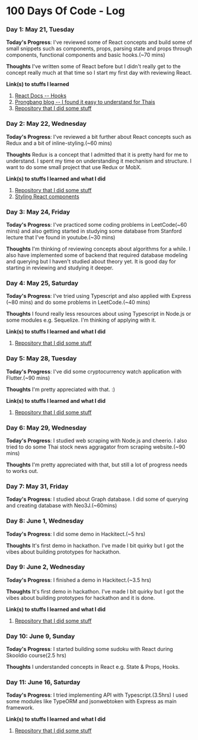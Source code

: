 # 100 Days Of Code - Log

### Day 1: May 21, Tuesday

**Today's Progress**: I've reviewed some of React concepts and build some of small snippets such as components, props, parsing state and props through components, functional components and basic hooks.(~70 mins)

**Thoughts** I've written some of React before but I didn't really get to the concept really much at that time so I start my first day with reviewing React.

**Link(s) to stuffs I learned**
1. [React Docs -- Hooks](https://reactjs.org/docs/hooks-state.html)
2. [Prongbang blog -- I found it easy to understand for Thais](https://prongbang.github.io/category/react)
3. [Repository that I did some stuff](https://github.com/borbier/react-lab-stuffs)

### Day 2: May 22, Wednesday

**Today's Progress**: I've reviewed a bit further about React concepts such as Redux and a bit of inline-styling.(~60 mins)

**Thoughts** Redux is a concept that I admitted that it is pretty hard for me to understand. I spent my time on understanding it mechanism and structure. I want to do some small project that use Redux or MobX.

**Link(s) to stuffs I learned and what I did**
1. [Repository that I did some stuff](https://github.com/borbier/react-lab-stuffs)
2. [Styling React components](https://codeburst.io/4-four-ways-to-style-react-components-ac6f323da822)

### Day 3: May 24, Friday

**Today's Progress**: I've practiced some coding problems in LeetCode(~60 mins) and also getting started in studying some database from Stanford lecture that I've found in youtube.(~30 mins)

**Thoughts** I'm thinking of reviewing concepts about algorithms for a while. I also have implemented some of backend that required database modeling and querying but I haven't studied about theory yet. It is good day for starting in reviewing and studying it deeper.

### Day 4: May 25, Saturday

**Today's Progress**: I've tried using Typescript and also applied with Express (~80 mins) and do some problems in LeetCode.(~40 mins)

**Thoughts** I found really less resources about using Typescript in Node.js or some modules e.g. Sequelize. I'm thinking of applying with it.

**Link(s) to stuffs I learned and what I did**
1. [Repository that I did some stuff]()

### Day 5: May 28, Tuesday

**Today's Progress**: I've did some cryptocurrency watch application with Flutter.(~90 mins)

**Thoughts** I'm pretty appreciated with that. :)

**Link(s) to stuffs I learned and what I did**
1. [Repository that I did some stuff](https://github.com/borbier/flutter-crypto)


### Day 6: May 29, Wednesday

**Today's Progress**: I studied web scraping with Node.js and cheerio. I also tried to do some Thai stock news aggragator from scraping website.(~90 mins)

**Thoughts** I'm pretty appreciated with that, but still a lot of progress needs to works out.

### Day 7: May 31, Friday

**Today's Progress**: I studied about Graph database. I did some of querying and creating database with Neo3J.(~60mins)


### Day 8: June 1, Wednesday

**Today's Progress**: I did some demo in Hackitect.(~5 hrs)

**Thoughts** It's first demo in hackathon. I've made I bit quirky but I got the vibes about building prototypes for hackathon.


### Day 9: June 2, Wednesday

**Today's Progress**: I finished a demo in Hackitect.(~3.5 hrs)

**Thoughts** It's first demo in hackathon. I've made I bit quirky but I got the vibes about building prototypes for hackathon and it is done.

**Link(s) to stuffs I learned and what I did**
1. [Repository that I did some stuff](https://github.com/borbier/graphstagram)

### Day 10: June 9, Sunday

**Today's Progress**: I started building some sudoku with React during Skooldio course(2.5 hrs)

**Thoughts** I understanded concepts in React e.g. State & Props, Hooks.

### Day 11: June 16, Saturday

**Today's Progress**: I tried implementing API with Typescript.(3.5hrs) I used some modules like TypeORM and jsonwebtoken with Express as main framework.

**Link(s) to stuffs I learned and what I did**
1. [Repository that I did some stuff](https://github.com/borbier/typeorm-tryout)
